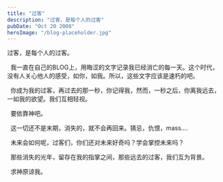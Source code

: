 ```yaml
---
title: "过客"
description: "过客，是每个人的过客"
pubDate: "Oct 20 2008"
heroImage: "/blog-placeholder.jpg"
---
```

过客，是每个人的过客。

  我一直在自己的BLOG上，用晦涩的文字记录我已经消亡的每一天。这个时代，没有人关心他人的感受，如你，如我。所以，这些文字应该是速朽的吧。

  你成为我的过客，再过去的那一秒，你记得我，然而，一秒之后，你离我远去，一如我的欲望。我们互相轻视。

  要依靠神吧。

  这一切还不是末期，消失的，就不会再回来。猜忌，仇恨，mass....

  未来会如何呢，过客们，你们还对未来好奇吗？学会掌控未来吗？

  那些消失的光年，留存在我的指掌之间，那些远去的过客，我们互为背景。

  求神原谅我。
